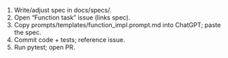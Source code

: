 1) Write/adjust spec in docs/specs/.
2) Open “Function task” issue (links spec).
3) Copy prompts/templates/function_impl.prompt.md into ChatGPT; paste the spec.
4) Commit code + tests; reference issue.
5) Run pytest; open PR.
